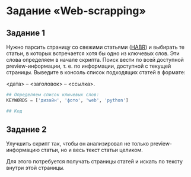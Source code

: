 # Задание «Web-scrapping»

## Задание 1

Нужно парсить страницу со свежими статьями ([HABR](https://habr.com/ru/all/)) и выбирать те статьи, 
в которых встречается хотя бы одно из ключевых слов. Эти слова определяем в начале скрипта. 
Поиск вести по всей доступной preview-информации, т. е. по информации, доступной с текущей страницы. 
Выведите в консоль список подходящих статей в формате: 

<дата> – <заголовок> – <ссылка>.

```python
## Определяем список ключевых слов:
KEYWORDS = ['дизайн', 'фото', 'web', 'python']

## Код
```

## Задание 2

Улучшить скрипт так, чтобы он анализировал не только preview-информацию статьи, но и весь текст статьи целиком.

Для этого потребуется получать страницы статей и искать по тексту внутри этой страницы.

